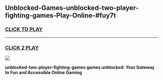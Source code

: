 
## Unblocked-Games-unblocked-two-player-fighting-games-Play-Online-#fuy7t
<h3>
<a href="https://premium.freeplayer.one?title=unblocked-two-player-fighting-games&ref=27F">CLICK TO PLAY</a></h3>
<hr>

<h3>
<a href="https://premium.freeplayer.one?title=unblocked-two-player-fighting-games&ref=27F">CLICK 2 PLAY</a>
  
</h3>

<a href="https://premium.freeplayer.one?title=unblocked-two-player-fighting-games&ref=27F"><img src="https://clearcache.store/games.png"></a>


**unblocked-two-player-fighting-games games unblocked: Your Gateway to Fun and Accessible Online Gaming**
